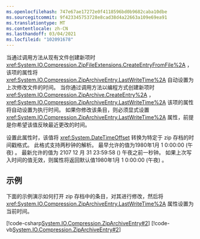 ```yaml
---
ms.openlocfilehash: 747e67ae17272e0f4118596bd0b9682caba10dbe
ms.sourcegitcommit: 9f423345753728e8cad38d4a22663a109e69ea91
ms.translationtype: MT
ms.contentlocale: zh-CN
ms.lasthandoff: 03/04/2021
ms.locfileid: "102091678"
---
```

当通过调用方法从现有文件创建新项时 <xref:System.IO.Compression.ZipFileExtensions.CreateEntryFromFile%2A> ，该项的属性将 <xref:System.IO.Compression.ZipArchiveEntry.LastWriteTime%2A> 自动设置为上次修改文件的时间。 当你通过调用方法以编程方式创建新项时 <xref:System.IO.Compression.ZipArchive.CreateEntry%2A> ， <xref:System.IO.Compression.ZipArchiveEntry.LastWriteTime%2A> 该项的属性将自动设置为执行时间。 如果你修改该条目，则必须显式设置 <xref:System.IO.Compression.ZipArchiveEntry.LastWriteTime%2A> 属性，前提是你希望该值反映最近更改的时间。

设置此属性时，该值将 <xref:System.DateTimeOffset> 转换为特定于 zip 存档的时间戳格式。 此格式支持两秒钟的解析。 最早允许的值为1980年1月 1 0:00:00 (午夜) 。 最新允许的值为 2107 12 月 31 23:59:58 () 午夜之前一秒钟。 如果上次写入时间的值无效，则属性将返回默认值1980年1月 1 0:00:00 (午夜) 。

## <a name="examples"></a>示例

下面的示例演示如何打开 zip 存档中的条目，对其进行修改，然后将 <xref:System.IO.Compression.ZipArchiveEntry.LastWriteTime%2A> 属性设置为当前时间。

[!code-csharp[System.IO.Compression.ZipArchiveEntry#2](~/samples/snippets/csharp/VS_Snippets_CLR_System/system.io.compression.ziparchiveentry/cs/program2.cs#2)]
[!code-vb[System.IO.Compression.ZipArchiveEntry#2](~/samples/snippets/visualbasic/VS_Snippets_CLR_System/system.io.compression.ziparchiveentry/vb/program2.vb#2)]
